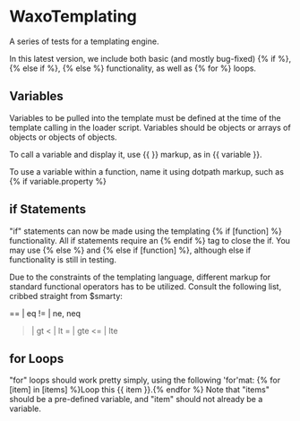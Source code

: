 WaxoTemplating
==============

A series of tests for a templating engine.

In this latest version, we include both basic (and mostly bug-fixed) {% if %}, {% else if %}, {% else %} functionality, as well as {% for %} loops.

## Variables

Variables to be pulled into the template must be defined at the time of the template calling in the loader script. Variables should be objects or arrays of objects or objects of objects.

To call a variable and display it, use {{ }} markup, as in {{ variable }}.

To use a variable within a function, name it using dotpath markup, such as {% if variable.property %}

## if Statements

"if" statements can now be made using the templating {% if [function] %} functionality. All if statements require an {% endif %} tag to close the if. You may use {% else %} and {% else if [function] %}, although else if functionality is still in testing.

Due to the constraints of the templating language, different markup for standard functional operators has to be utilized. Consult the following list, cribbed straight from $smarty:

== | eq
!= | ne, neq
 > | gt
 < | lt
>= | gte
<= | lte

## for Loops 

"for" loops should work pretty simply, using the following 'for'mat: {% for [item] in [items] %}Loop this {{ item }}.{% endfor %} Note that "items" should be a pre-defined variable, and "item" should not already be a variable.
